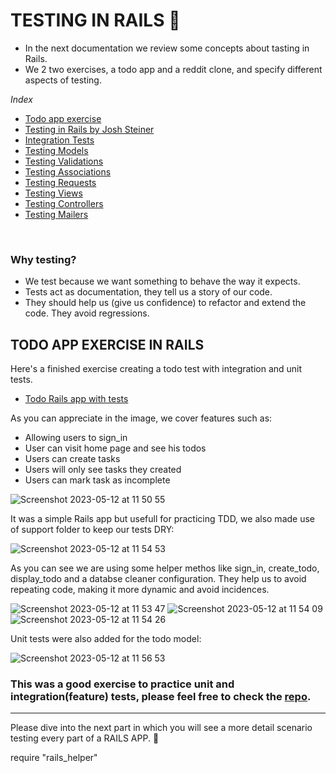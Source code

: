 # TESTING IN RAILS 🧶

- In the next documentation we review some concepts about tasting in Rails.
- We 2 two exercises, a todo app and a reddit clone, and specify different aspects of testing.

*Index*
- [Todo app exercise](https://github.com/daniel-enqz/ruby-corners-100/tree/master/TDD/RAILS_TDD/README.md#Todo-app-exercise)
- [Testing in Rails by Josh Steiner](https://github.com/daniel-enqz/ruby-corners-100/tree/master/TDD/RAILS_TDD/README.md#testing-in-rails-by-josh-steiner)
- [Integration Tests](https://github.com/daniel-enqz/ruby-corners-100/tree/master/TDD/RAILS_TDD/README.md#integration-tests)
- [Testing Models](https://github.com/daniel-enqz/ruby-corners-100/tree/master/TDD/RAILS_TDD/README.md#testing-models-(#spec/models/))
- [Testing Validations](https://github.com/daniel-enqz/ruby-corners-100/tree/master/TDD/RAILS_TDD/README.md#testing-validations)
- [Testing Associations](https://github.com/daniel-enqz/ruby-corners-100/tree/master/TDD/RAILS_TDD/README.md#testing-associations)
- [Testing Requests](https://github.com/daniel-enqz/ruby-corners-100/tree/master/TDD/RAILS_TDD/README.md#testing-requests)
- [Testing Views](https://github.com/daniel-enqz/ruby-corners-100/tree/master/TDD/RAILS_TDD/README.md#testing-views)
- [Testing Controllers](https://github.com/daniel-enqz/ruby-corners-100/tree/master/TDD/RAILS_TDD/README.md#testing-controllers)
- [Testing Mailers](https://github.com/daniel-enqz/ruby-corners-100/tree/master/TDD/RAILS_TDD/README.md#testing-mailers)


<br>

### Why testing?

- We test because we want something to behave the way it expects.
- Tests act as documentation, they tell us a story of our code.
- They should help us (give us confidence) to refactor and extend the code. They avoid regressions.

## TODO APP EXERCISE IN RAILS
Here's a finished exercise creating a todo test with integration and unit tests.
- [Todo Rails app with tests](https://github.com/daniel-enqz/rails_tdd)

As you can appreciate in the image, we cover features such as:
- Allowing users to sign_in
- User can visit home page and see his todos
- Users can create tasks
- Users will only see tasks they created
- Users can mark task as incomplete

![Screenshot 2023-05-12 at 11 50 55](https://github.com/daniel-enqz/ruby-corners-100/assets/72522628/74982873-7077-4070-8d8d-9cf08ee1aeb7)

It was a simple Rails app but usefull for practicing TDD, we also made use of support folder to keep our tests DRY:

![Screenshot 2023-05-12 at 11 54 53](https://github.com/daniel-enqz/ruby-corners-100/assets/72522628/8bfe255a-8fba-40f7-9269-ba892a687e56)

As you can see we are using some helper methos like sign_in, create_todo, display_todo and a databse cleaner configuration. They help us to avoid repeating code, making it more dynamic and avoid incidences.

![Screenshot 2023-05-12 at 11 53 47](https://github.com/daniel-enqz/ruby-corners-100/assets/72522628/73182961-00b4-4a6b-b860-3415aae1bd8c)
![Screenshot 2023-05-12 at 11 54 09](https://github.com/daniel-enqz/ruby-corners-100/assets/72522628/b7507134-06f0-437f-a1c7-8bd7be7d7fd5)
![Screenshot 2023-05-12 at 11 54 26](https://github.com/daniel-enqz/ruby-corners-100/assets/72522628/40b5f349-95b5-4a24-81b1-fcbc18cf555d)

Unit tests were also added for the todo model:

![Screenshot 2023-05-12 at 11 56 53](https://github.com/daniel-enqz/ruby-corners-100/assets/72522628/2fc42f76-f346-43e2-acb5-40dd44bed04b)


### This was a good exercise to practice unit and integration(feature) tests, please feel free to check the [repo](https://github.com/daniel-enqz/rails_tdd).

---

Please dive into the next part in which you will see a more detail scenario testing every part of a RAILS APP. 🦆

require "rails_helper"
